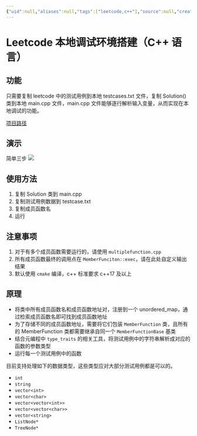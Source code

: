```yaml
---
{"uid":null,"aliases":null,"tags":["leetcode,c++"],"source":null,"created":"2022-09-29 20:30:05","updated":"2023-03-02 12:33:50","title":"Leetcode 本地调试环境搭建（C++语言）","dg-publish":true,"permalink":"/Leetcode/Leetcode 本地调试环境搭建（C++语言）/","dgPassFrontmatter":true,"noteIcon":""}
---
```



# Leetcode 本地调试环境搭建（C++ 语言）

## 功能

只需要复制 leetcode 中的测试用例到本地 testcases.txt 文件，复制 Solution() 类到本地 main.cpp 文件，main.cpp 文件能够逐行解析输入变量，从而实现在本地调试的功能。

[项目路径](https://github.com/aiyolo/leetcode-debug)

## 演示

简单三步 
![](https://i.imgur.com/1wpKh3k.png)

## 使用方法

1. 复制 Solution 类到 main.cpp
2. 复制测试用例数据到 testcase.txt
3. 复制成员函数名
4. 运行

## 注意事项

1. 对于有多个成员函数需要运行的，请使用 `multiplefunction.cpp`
2. 所有成员函数最终的调用点在 `MemberFunciton::exec`，请在此处自定义输出结果
3. 默认使用 `cmake` 编译，c++ 标准要求 c++17 及以上

## 原理

- 将类中所有成员函数名和成员函数地址对，注册到一个 unordered_map，通过检索成员函数名即可找到成员函数地址
- 为了存储不同的成员函数地址，需要将它们包装 `MemberFunction` 类，且所有的 MemberFunction 类都需要继承自同一个 `MemberFunctionBase` 基类
- 结合元编程中 `type_traits` 的相关工具，将测试用例中的字符串解析成对应的函数的参数类型
- 运行每一个测试用例中的函数

目前支持处理如下的数据类型，这些类型应对大部分测试用例都是可以的。

- `int`
- `string`
- `vector<int>`
- `vector<char>`
- `vector<vector<int>>`
- `vector<vector<char>>`
- `vector<string>`
- `ListNode*`
- `TreeNode*`
